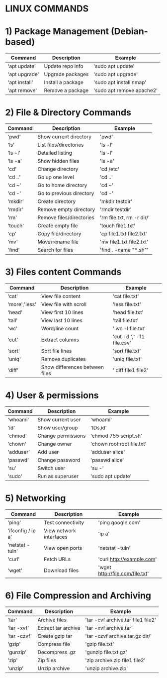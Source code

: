 # LINUX COMMANDS

# 1) Package Management (Debian-based)

| Command       |     Description    |        Example            |
|---------------|--------------------|---------------------------|
| 'apt update'  | Update repo info   | 'sudo apt update'         |
| 'apt upgrade' | Upgrade packages   | 'sudo apt upgrade'        |
| 'apt install' | Install a package  | 'sudo apt install nmap'   |
| 'apt remove'  | Remove a package   | 'sudo apt remove apache2' |

# 2) File & Directory Commands

| Command   |   Description             |  Example                  |
|-----------|---------------------------|---------------------------|
| 'pwd'     | Show current directory    | 'pwd'                     |
| 'ls'      | List files/directories    | 'ls -l'                   |
| 'ls -l'   | Detailed listing          | 'ls -l'                   |
| 'ls -a'   | Show hidden files         | 'ls -a'                   |
| 'cd'      | Change directory          | 'cd /etc'                 |
| 'cd ..'   | Go up one level           | 'cd ..'                   |
| 'cd ~'    | Go to home directory      | 'cd ~'                    |
| 'cd -'    | Go to previous directory  | 'cd -'                    |
| 'mkdir'   | Create directory          | 'mkdir testdir'           |
| 'rmdir'   | Remove empty directory    | 'rmdir testdir'           |
| 'rm'      | Remove files/directories  | 'rm file.txt, rm -r dir/' |
| 'touch'   |  Create empty file        | 'touch file1.txt'         |
| 'cp'      | Copy file/directory       | 'cp file1.txt file2.txt'  |
| 'mv'      | Move/rename file          | 'mv file1.txt file2.txt'  |
| 'find'    | Search for files          | 'find . -name "*.sh"'     |

# 3) Files content Commands

| Command       | Description	                  |    Example                  | 
|---------------|-------------------------------|-----------------------------|
| 'cat'	        | View file content	            |  'cat file.txt'             | 
| 'more','less'	| View file with scroll	        |  'less file.txt'            |
| 'head'	      | View first 10 lines           |	 'head file.txt'            |
| 'tail'   	    | View last 10 lines	          |  'tail file.txt'            |
| 'wc'	        | Word/line count	              | ' wc -l file.txt'           |
| 'cut'   	    | Extract columns	              |  'cut -d ',' -f1 file.csv'  |
| 'sort'	      | Sort file lines	              |  'sort file.txt'            |
| 'uniq'	      | Remove duplicates             | 'uniq file.txt'             |
| 'diff'   	    | Show differences between files|	' diff file1 file2'         |

# 4) User & permissions 

| Command   | Description         | Example                   |
|-----------|---------------------|---------------------------|
| 'whoami'  | Show current user   | 'whoami'                  |
| 'id'      | Show user/group     | 'IDs,id'                  |
| 'chmod'   | Change permissions  | 'chmod 755 script.sh'     |
| 'chown'   | Change owner        | 'chown root:root file.txt'|
| 'adduser' |  Add user           | 'adduser alice'           |
| 'passwd'  | Change password     | 'passwd alice'            |
| 'su'      | Switch user         | 'su -'                    |
| 'sudo'    | Run as superuser    | 'sudo apt update'         |

# 5) Networking

| Command            | Description             | Example                         |
|--------------------|-------------------------|---------------------------------|
| 'ping'             | Test connectivity       | 'ping google.com'               |
| 'ifconfig / ip a'  | View network interfaces | 'ip a'                          |
| 'netstat -tuln'    | View open ports         | 'netstat -tuln'                 |
| 'curl'             | Fetch URLs              | 'curl http://example.com'       |
| 'wget'             | Download files          | 'wget http://file.com/file.txt' |


# 6) File Compression and Archiving

| Command         | Description               | Example                                  |
|-----------------|---------------------------|------------------------------------------|
| 'tar'           | Archive files             | 'tar -cvf archive.tar file1 file2'       |
| 'tar -xvf'      | Extract tar archive       | 'tar -xvf archive.tar'                   |
| 'tar -czvf'     | Create gzip tar           | 'tar -czvf archive.tar.gz dir/'          |
| 'gzip'          | Compress file             | 'gzip file.txt'                          |
| 'gunzip'        | Decompress .gz            | 'gunzip file.txt.gz'                     |
| 'zip'           | Zip files                 | 'zip archive.zip file1 file2'            |
| 'unzip'         | Unzip archive             | 'unzip archive.zip'                      |



